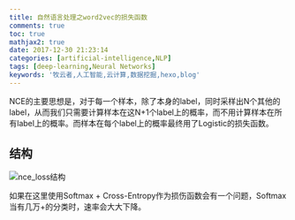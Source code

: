 ```yaml
---
title: 自然语言处理之word2vec的损失函数
comments: true
toc: true
mathjax2: true
date: 2017-12-30 21:23:14
categories: [artificial-intelligence,NLP]
tags: [deep-learning,Neural Networks]
keywords: '牧云者,人工智能,云计算,数据挖掘,hexo,blog'
---
```

NCE的主要思想是，对于每一个样本，除了本身的label，同时采样出N个其他的label，从而我们只需要计算样本在这N+1个label上的概率，而不用计算样本在所有label上的概率。而样本在每个label上的概率最终用了Logistic的损失函数。
 <!--more-->

## 结构
![nce_loss结构](/img/nce_loss.jpg)

如果在这里使用Softmax + Cross-Entropy作为损伤函数会有一个问题，Softmax当有几万+的分类时，速率会大大下降。
